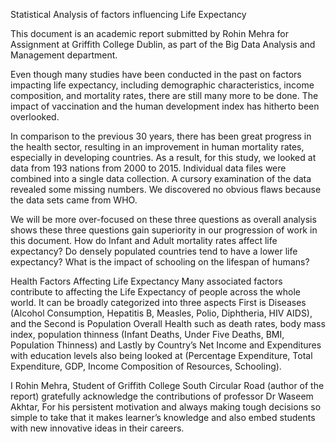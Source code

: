 Statistical Analysis of factors influencing Life Expectancy

This document is an academic report submitted by Rohin Mehra for Assignment at Griffith College Dublin, as part of the Big Data Analysis and Management department.

Even though many studies have been conducted in the past on factors impacting life expectancy, including demographic characteristics, income composition, 
and mortality rates, there are still many more to be done. The impact of vaccination and the human development index has hitherto been overlooked.

In comparison to the previous 30 years, there has been great progress in the health sector, resulting in an improvement in human mortality rates, especially in developing countries. 
As a result, for this study, we looked at data from 193 nations from 2000 to 2015. Individual data files were combined into a single data collection.
A cursory examination of the data revealed some missing numbers. We discovered no obvious flaws because the data sets came from WHO.


We will be more over-focused on these three questions as overall analysis shows these three questions gain superiority in our progression of work in this document.
How do Infant and Adult mortality rates affect life expectancy?
Do densely populated countries tend to have a lower life expectancy?
What is the impact of schooling on the lifespan of humans?

Health Factors Affecting Life Expectancy
Many associated factors contribute to affecting the Life Expectancy of people across the whole world.
It can be broadly categorized into three aspects First is Diseases (Alcohol Consumption, Hepatitis B, Measles, Polio, Diphtheria, HIV AIDS), 
and the Second is Population Overall Health such as death rates, body mass index, population thinness (Infant Deaths, Under Five Deaths, BMI, Population Thinness) 
and Lastly by Country’s Net Income and Expenditures with education levels also being looked at (Percentage Expenditure, Total Expenditure, GDP, Income Composition of Resources, 
Schooling).

I Rohin Mehra, Student of Griffith College South Circular Road (author of the report) gratefully acknowledge the contributions of professor Dr Waseem Akhtar, 
For his persistent motivation and always making tough decisions so simple to take that it makes learner’s knowledge and also embed students with new innovative ideas 
in their careers.
